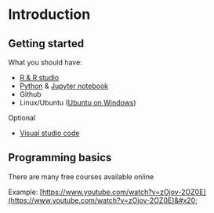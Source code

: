 # Introduction

## Getting started

What you should have:

* [R & R studio](https://rstudio-education.github.io/hopr/starting.html)
* [Python](https://www.python.org/downloads/) & [Jupyter notebook](https://jupyter.org/install)
* Github
* Linux/Ubuntu ([Ubuntu on Windows](https://documentation.ubuntu.com/wsl/en/latest/guides/install-ubuntu-wsl2/))

Optional

* [Visual studio code](https://code.visualstudio.com/)



## Programming basics

There are many free courses available online&#x20;

Example: [https://www.youtube.com/watch?v=zOjov-2OZ0E](https://www.youtube.com/watch?v=zOjov-2OZ0E)&#x20;





